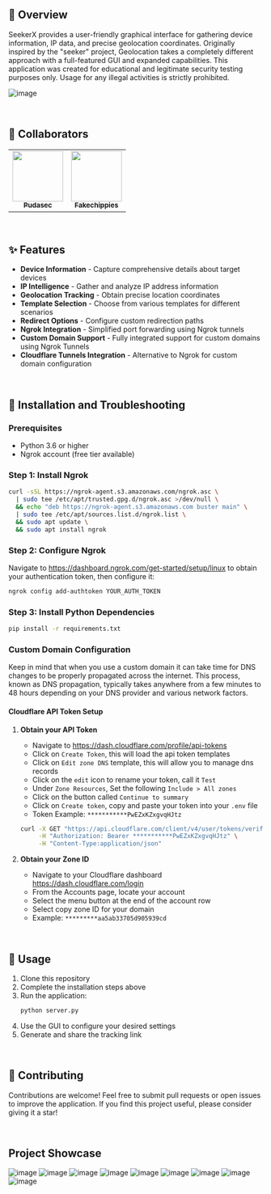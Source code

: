 ## 👋 Overview

SeekerX provides a user-friendly graphical interface for gathering device information, IP data, and precise geolocation coordinates. Originally inspired by the "seeker" project, Geolocation takes a completely different approach with a full-featured GUI and expanded capabilities. This application was created for educational and legitimate security testing purposes only. Usage for any illegal activities is strictly prohibited.

![image](https://github.com/user-attachments/assets/a2f414bb-e05f-400a-a7a0-285126407b02)

<br>

## 👥 Collaborators

<table>
  <tr>
    <td align="center">
      <a href="https://github.com/06c00306-614f-4b6a-89c0-9f495ffba9a5">
        <img src="https://github.com/06c00306-614f-4b6a-89c0-9f495ffba9a5.png" width="100px;" alt=""/><br />
        <sub><b>Pudasec</b></sub>
      </a>
    </td>
    <td align="center">
      <a href="https://github.com/Fakechippies">
        <img src="https://github.com/Fakechippies.png" width="100px;" alt=""/><br />
        <sub><b>Fakechippies</b></sub>
      </a>
    </td>
  </tr>
</table>

<br>

## ✨ Features
- **Device Information** - Capture comprehensive details about target devices
- **IP Intelligence** - Gather and analyze IP address information
- **Geolocation Tracking** - Obtain precise location coordinates
- **Template Selection** - Choose from various templates for different scenarios
- **Redirect Options** - Configure custom redirection paths
- **Ngrok Integration** - Simplified port forwarding using Ngrok tunnels
- **Custom Domain Support** - Fully integrated support for custom domains using Ngrok Tunnels
- **Cloudflare Tunnels Integration** - Alternative to Ngrok for custom domain configuration

<br>

## 🔧 Installation and Troubleshooting

### Prerequisites

- Python 3.6 or higher
- Ngrok account (free tier available)

### Step 1: Install Ngrok

```bash
curl -sSL https://ngrok-agent.s3.amazonaws.com/ngrok.asc \
  | sudo tee /etc/apt/trusted.gpg.d/ngrok.asc >/dev/null \
  && echo "deb https://ngrok-agent.s3.amazonaws.com buster main" \
  | sudo tee /etc/apt/sources.list.d/ngrok.list \
  && sudo apt update \
  && sudo apt install ngrok
```

### Step 2: Configure Ngrok

Navigate to https://dashboard.ngrok.com/get-started/setup/linux to obtain your authentication token, then configure it:

```bash
ngrok config add-authtoken YOUR_AUTH_TOKEN
```

### Step 3: Install Python Dependencies

```bash
pip install -r requirements.txt
```

### Custom Domain Configuration

Keep in mind that when you use a custom domain it can take time for DNS changes to be properly propagated across the internet. This process, known as DNS propagation, typically takes anywhere from a few minutes to 48 hours depending on your DNS provider and various network factors.

#### Cloudflare API Token Setup

1. **Obtain your API Token**
   - Navigate to https://dash.cloudflare.com/profile/api-tokens 
   - Click on `Create Token`, this will load the api token templates
   - Click on `Edit zone DNS` template, this will allow you to manage dns records
   - Click on the `edit` icon to rename your token, call it `Test`
   - Under `Zone Resources`, Set the following `Include > All zones`
   - Click on the button called `Continue to summary`
   - Click on `Create token`, copy and paste your token into your `.env` file 
   - Token Example: `***********PwEZxKZxgvqHJtz`

   ```bash
   curl -X GET "https://api.cloudflare.com/client/v4/user/tokens/verify" \
        -H "Authorization: Bearer ***********PwEZxKZxgvqHJtz" \
        -H "Content-Type:application/json"
   ```

2. **Obtain your Zone ID**
   - Navigate to your Cloudflare dashboard https://dash.cloudflare.com/login
   - From the Accounts page, locate your account
   - Select the menu button at the end of the account row
   - Select copy zone ID for your domain
   - Example: `*********aa5ab33705d905939cd`
  
<br>

## 📖 Usage

1. Clone this repository
2. Complete the installation steps above
3. Run the application:
   ```bash
   python server.py
   ```
4. Use the GUI to configure your desired settings
5. Generate and share the tracking link

<br>

## 🤝 Contributing

Contributions are welcome! Feel free to submit pull requests or open issues to improve the application. If you find this project useful, please consider giving it a star!

<br>

## Project Showcase
![image](https://github.com/user-attachments/assets/a2f414bb-e05f-400a-a7a0-285126407b02)
![image](https://github.com/user-attachments/assets/4964e4d3-806e-4739-987e-ad33cdaf12be)
![image](https://github.com/user-attachments/assets/10f3a8ec-6671-4f42-addd-2415f2f32085)
![image](https://github.com/user-attachments/assets/16b0d42b-9d6f-4ea6-97aa-a1fbfef09ead)
![image](https://github.com/user-attachments/assets/1fbf105e-60e3-43e4-b693-ab0ed508fed6)
![image](https://github.com/user-attachments/assets/ae67cd83-7737-40c5-9330-30c22da5aa72)
![image](https://github.com/user-attachments/assets/7aba4c41-f59d-4267-9b00-f3c2691515ab)
![image](https://github.com/user-attachments/assets/3294bfa6-65a0-489b-9945-a7cef390eaf7)
![image](https://github.com/user-attachments/assets/9a5e226d-d151-4dfa-bede-33c658e68752)









